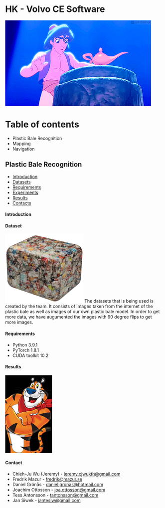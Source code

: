 # HK - Volvo CE Software
![gif](https://github.com/JeremyKTH/Plastic-Bale-Image-Recognition/blob/main/Aladdin.gif)

# Table of contents

<!--ts-->
   * Plastic Bale Recognition
   * Mapping
   * Navigation
   

<!--te-->


## Plastic Bale Recognition

<!--ts-->
   * [Introduction](#Introduction)
   * [Datasets](#Datasets)
   * [Requirements](#Requirements)
   * [Experiments](#Experiments)
   * [Results](#Results)
   * [Contacts](#Contacts)
<!--te-->


#### Introduction

#### Dataset
<img src = "https://github.com/JeremyKTH/Plastic-Bale-Image-Recognition/blob/main/Images/plasticbale.png" width="250" height="220"> 
The datasets that is being used is created by the team. It consists of images taken from the internet of the plastic bale as well as images of our own plastic bale model. In order to get more data, we have augumented the images with 90 degree flips to get more images. 

#### Requirements
- Python  3.9.1
- PyTorch 1.8.1
- CUDA toolkit 10.2


#### Results
<img src = "https://github.com/JeremyKTH/Plastic-Bale-Image-Recognition/blob/main/tony.jpg" width="150" height="250"> 

<!-- CONTACT -->
#### Contact
- Chieh-Ju Wu (Jeremy) - jeremy.cjwukth@gmail.com
- Fredrik Mazur - fredrik@mazur.se
- Daniel Grönås - daniel.gronas@hotmail.com
- Joachim Ottosson - joa.ottosson@gmail.com
- Tess Antonsson - tantonsson@gmail.com
- Jan Siwek - jantesiw@gmail.com 



